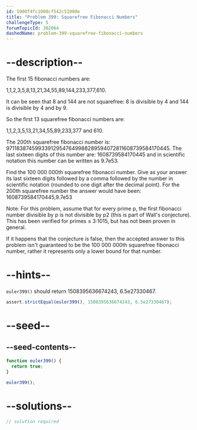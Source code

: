 ```yaml
---
id: 5900f4fc1000cf542c51000e
title: "Problem 399: Squarefree Fibonacci Numbers"
challengeType: 5
forumTopicId: 302064
dashedName: problem-399-squarefree-fibonacci-numbers
---
```


# --description--

The first 15 fibonacci numbers are:

1,1,2,3,5,8,13,21,34,55,89,144,233,377,610.

It can be seen that 8 and 144 are not squarefree: 8 is divisible by 4 and 144 is divisible by 4 and by 9.

So the first 13 squarefree fibonacci numbers are:

1,1,2,3,5,13,21,34,55,89,233,377 and 610.

The 200th squarefree fibonacci number is: 971183874599339129547649988289594072811608739584170445. The last sixteen digits of this number are: 1608739584170445 and in scientific notation this number can be written as 9.7e53.

Find the 100 000 000th squarefree fibonacci number. Give as your answer its last sixteen digits followed by a comma followed by the number in scientific notation (rounded to one digit after the decimal point). For the 200th squarefree number the answer would have been: 1608739584170445,9.7e53

Note: For this problem, assume that for every prime p, the first fibonacci number divisible by p is not divisible by p2 (this is part of Wall's conjecture). This has been verified for primes ≤ 3·1015, but has not been proven in general.

If it happens that the conjecture is false, then the accepted answer to this problem isn't guaranteed to be the 100 000 000th squarefree fibonacci number, rather it represents only a lower bound for that number.

# --hints--

`euler399()` should return 1508395636674243, 6.5e27330467.

```js
assert.strictEqual(euler399(), 1508395636674243, 6.5e27330467);
```

# --seed--

## --seed-contents--

```js
function euler399() {
  return true;
}

euler399();
```

# --solutions--

```js
// solution required
```
